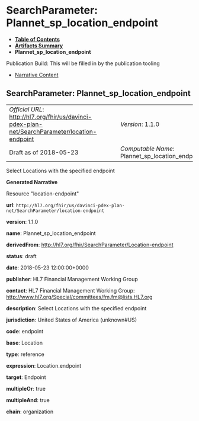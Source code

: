 # SearchParameter: Plannet\_sp\_location\_endpoint

* [**Table of Contents**](toc.html)
* [**Artifacts Summary**](artifacts.html)
* **Plannet\_sp\_location\_endpoint**

Publication Build: This will be filled in by the publication tooling

* [Narrative Content](#)

## SearchParameter: Plannet\_sp\_location\_endpoint

|  |  |  |  |  |
| --- | --- | --- | --- | --- |
| *Official URL*: http://hl7.org/fhir/us/davinci-pdex-plan-net/SearchParameter/location-endpoint | | | | *Version*: 1.1.0 |
| Draft as of 2018-05-23 | | | | *Computable Name*: Plannet\_sp\_location\_endpoint |

Select Locations with the specified endpoint

**Generated Narrative**

Resource "location-endpoint"

**url**: `http://hl7.org/fhir/us/davinci-pdex-plan-net/SearchParameter/location-endpoint`

**version**: 1.1.0

**name**: Plannet\_sp\_location\_endpoint

**derivedFrom**: <http://hl7.org/fhir/SearchParameter/Location-endpoint>

**status**: draft

**date**: 2018-05-23 12:00:00+0000

**publisher**: HL7 Financial Management Working Group

**contact**: HL7 Financial Management Working Group: <http://www.hl7.org/Special/committees/fm>,[fm@lists.HL7.org](mailto:fm@lists.HL7.org)

**description**: Select Locations with the specified endpoint

**jurisdiction**: United States of America  (unknown#US)

**code**: endpoint

**base**: Location

**type**: reference

**expression**: Location.endpoint

**target**: Endpoint

**multipleOr**: true

**multipleAnd**: true

**chain**: organization